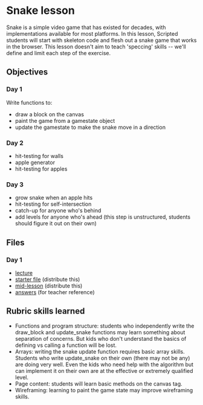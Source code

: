 Snake lesson
==

Snake is a simple video game that has existed for decades, with implementations available for most platforms. In this lesson, Scripted students will start with skeleton code and flesh out a snake game that works in the browser. This lesson doesn't aim to teach 'speccing' skills -- we'll define and limit each step of the exercise.

## Objectives
### Day 1
Write functions to:
* draw a block on the canvas
* paint the game from a gamestate object
* update the gamestate to make the snake move in a direction

### Day 2
* hit-testing for walls
* apple generator
* hit-testing for apples

### Day 3
* grow snake when an apple hits
* hit-testing for self-intersection
* catch-up for anyone who's behind
* add levels for anyone who's ahead (this step is unstructured, students should figure it out on their own)

## Files
### Day 1
* [lecture](https://github.com/ScriptEdcurriculum/curriculum/blob/snake/lessons/Snake/day1_lecture.md)
* [starter file](https://github.com/ScriptEdcurriculum/curriculum/blob/snake/lessons/Snake/day1_begin.htm) (distribute this)
* [mid-lesson](https://github.com/ScriptEdcurriculum/curriculum/blob/snake/lessons/Snake/day1_middle.htm) (distribute this)
* [answers](https://github.com/ScriptEdcurriculum/curriculum/blob/snake/lessons/Snake/day1_answers.htm) (for teacher reference)

## Rubric skills learned
* Functions and program structure: students who independently write the draw_block and update_snake functions may learn something about separation of concerns. But kids who don't understand the basics of defining vs calling a function will be lost.
* Arrays: writing the snake update function requires basic array skills. Students who write update_snake on their own (there may not be any) are doing very well. Even the kids who need help with the algorithm but can implement it on their own are at the effective or extremely qualified level.
* Page content: students will learn basic methods on the canvas tag.
* Wireframing: learning to paint the game state may improve wireframing skills.
